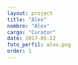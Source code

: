 ```yaml
---
layout: project
title: "Alex"
nombre: "Alex"
cargo: "Curator"
date: 2017-05-22
foto_perfil: alex.png
order: 1
---
```

